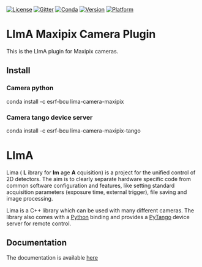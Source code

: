 [![License](https://img.shields.io/github/license/esrf-bliss/lima.svg?style=flat)](https://opensource.org/licenses/GPL-3.0)
[![Gitter](https://img.shields.io/gitter/room/esrf-bliss/lima.svg?style=flat)](https://gitter.im/esrf-bliss/LImA)
[![Conda](https://img.shields.io/conda/dn/esrf-bcu/lima-camera-maxipix.svg?style=flat)](https://anaconda.org/esrf-bcu)
[![Version](https://img.shields.io/conda/vn/esrf-bcu/lima-camera-maxipix.svg?style=flat)](https://anaconda.org/esrf-bcu)
[![Platform](https://img.shields.io/conda/pn/esrf-bcu/lima-camera-maxipix.svg?style=flat)](https://anaconda.org/esrf-bcu)

# LImA Maxipix Camera Plugin

This is the LImA plugin for Maxipix cameras.

## Install

### Camera python

conda install -c esrf-bcu lima-camera-maxipix

### Camera tango device server

conda install -c esrf-bcu lima-camera-maxipix-tango

# LImA

Lima ( **L** ibrary for **Im** age **A** cquisition) is a project for the unified control of 2D detectors. The aim is to clearly separate hardware specific code from common software configuration and features, like setting standard acquisition parameters (exposure time, external trigger), file saving and image processing.

Lima is a C++ library which can be used with many different cameras. The library also comes with a [Python](http://python.org) binding and provides a [PyTango](http://pytango.readthedocs.io/en/stable/) device server for remote control.

## Documentation

The documentation is available [here](https://lima1.readthedocs.io/)

